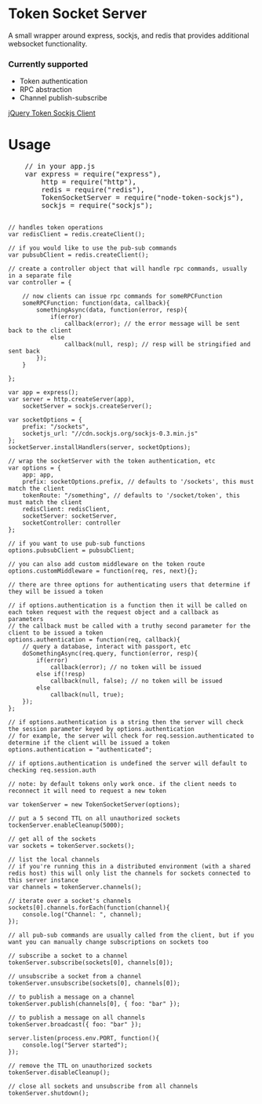 <h1>Token Socket Server</h1>
<p>
	A small wrapper around express, sockjs, and redis that provides additional websocket functionality.
</p>
<p>
	<h3>Currently supported</h3>
	<ul>
		<li>Token authentication</li>
		<li>RPC abstraction</li>
		<li>Channel publish-subscribe</li>
	</ul>
</p>
<p>
	<a href="https://github.com/azuqua/jquery-token-sockjs">jQuery Token Sockjs Client</a>
</p>
<h1>Usage</h1>
<pre>
	// in your app.js
	var express = require("express"),
		http = require("http"),
		redis = require("redis"),
		TokenSocketServer = require("node-token-sockjs"),
		sockjs = require("sockjs");

	// handles token operations
	var redisClient = redis.createClient();

	// if you would like to use the pub-sub commands
	var pubsubClient = redis.createClient();

	// create a controller object that will handle rpc commands, usually in a separate file
	var controller = {
		
		// now clients can issue rpc commands for someRPCFunction
		someRPCFunction: function(data, callback){
			somethingAsync(data, function(error, resp){
				if(error)
					callback(error); // the error message will be sent back to the client
				else
					callback(null, resp); // resp will be stringified and sent back
			});
		}

	};

	var app = express();
	var server = http.createServer(app),
		socketServer = sockjs.createServer();

	var socketOptions = {
		prefix: "/sockets",
		socketjs_url: "//cdn.sockjs.org/sockjs-0.3.min.js"
	};
	socketServer.installHandlers(server, socketOptions);

	// wrap the socketServer with the token authentication, etc
	var options = {
		app: app,
		prefix: socketOptions.prefix, // defaults to '/sockets', this must match the client
		tokenRoute: "/something", // defaults to '/socket/token', this must match the client
		redisClient: redisClient,
		socketServer: socketServer,
		socketController: controller
	};

	// if you want to use pub-sub functions
	options.pubsubClient = pubsubClient;

	// you can also add custom middleware on the token route
	options.customMiddleware = function(req, res, next){};

	// there are three options for authenticating users that determine if they will be issued a token

	// if options.authentication is a function then it will be called on each token request with the request object and a callback as parameters
	// the callback must be called with a truthy second parameter for the client to be issued a token
	options.authentication = function(req, callback){
		// query a database, interact with passport, etc
		doSomethingAsync(req.query, function(error, resp){
			if(error)
				callback(error); // no token will be issued
			else if(!resp)
				callback(null, false); // no token will be issued
			else
				callback(null, true);
		});
	};

	// if options.authentication is a string then the server will check the session parameter keyed by options.authentication
	// for example, the server will check for req.session.authenticated to determine if the client will be issued a token
	options.authentication = "authenticated";

	// if options.authentication is undefined the server will default to checking req.session.auth
	
	// note: by default tokens only work once. if the client needs to reconnect it will need to request a new token

	var tokenServer = new TokenSocketServer(options);

	// put a 5 second TTL on all unauthorized sockets
	tockenServer.enableCleanup(5000);

	// get all of the sockets
	var sockets = tokenServer.sockets();

	// list the local channels
	// if you're running this in a distributed environment (with a shared redis host) this will only list the channels for sockets connected to this server instance 
	var channels = tokenServer.channels();

	// iterate over a socket's channels
	sockets[0].channels.forEach(function(channel){
		console.log("Channel: ", channel);
	});

	// all pub-sub commands are usually called from the client, but if you want you can manually change subscriptions on sockets too

	// subscribe a socket to a channel
	tokenServer.subscribe(sockets[0], channels[0]);

	// unsubscribe a socket from a channel
	tokenServer.unsubscribe(sockets[0], channels[0]);

	// to publish a message on a channel
	tokenServer.publish(channels[0], { foo: "bar" });

	// to publish a message on all channels
	tokenServer.broadcast({ foo: "bar" });

	server.listen(process.env.PORT, function(){
		console.log("Server started");
	});

	// remove the TTL on unauthorized sockets
	tokenServer.disableCleanup();

	// close all sockets and unsubscribe from all channels
	tokenServer.shutdown();

</pre>
